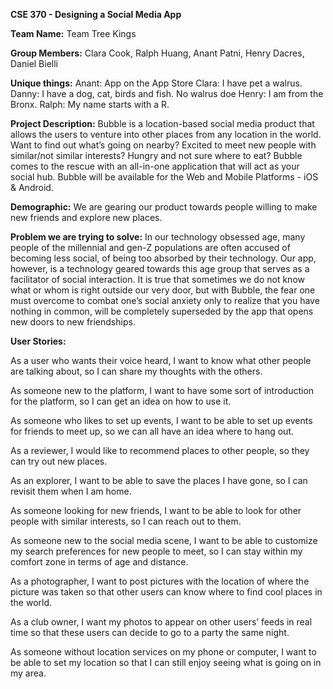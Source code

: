 **CSE 370 - 
Designing a Social Media App**

**Team Name:**
Team Tree Kings

**Group Members:**
Clara Cook, Ralph Huang, Anant Patni, Henry Dacres, Daniel Bielli

**Unique things:**
Anant: App on the App Store
Clara: I have pet a walrus.
Danny: I have a dog, cat, birds and fish. No walrus doe
Henry:  I am from the Bronx.
Ralph: My name starts with a R.

**Project Description:**
Bubble is a location-based social media product that allows the users to venture into other places from any location in the world. Want to find out what’s going on nearby? Excited to meet new people with similar/not similar interests? Hungry and not sure where to eat? Bubble comes to the rescue with an all-in-one application that will act as your social hub. Bubble will be available for the Web and Mobile Platforms - iOS & Android. 

**Demographic:**
We are gearing our product towards people willing to make new friends and explore new places.

**Problem we are trying to solve:**
In our technology obsessed age, many people of the millennial and gen-Z populations are often accused of becoming less social, of being too absorbed by their technology. Our app, however, is a technology geared towards this age group that serves as a facilitator of social interaction. It is true that sometimes we do not know what or whom is right outside our very door, but with Bubble, the fear one must overcome to combat one’s social anxiety only to realize that you have nothing in common, will be completely superseded by the app that opens new doors to new friendships.

**User Stories:**

As a user who wants their voice heard, I want to know what other people are talking about, so I can share my thoughts with the others.

As someone new to the platform, I want to have some sort of introduction for the platform, so I can get an idea on how to use it.

As someone who likes to set up events, I want to be able to set up events for friends to meet up, so we can all have an idea where to hang out.

As a reviewer, I would like to recommend places to other people, so they can try out new places.

As an explorer, I want to be able to save the places I have gone, so I can revisit them when I am home.

As someone looking for new friends, I want to be able to look for other people with similar interests, so I can reach out to them.

As someone new to the social media scene, I want to be able to customize my search preferences for new people to meet, so I can stay within my comfort zone in terms of age and distance.

As a photographer, I want to post pictures with the location of where the picture was taken so that other users can know where to find cool places in the world.

As a club owner, I want my photos to appear on other users’ feeds in real time so that these users can decide to go to a party the same night.

As someone without location services on my phone or computer, I want to be able to set my location so that I can still enjoy seeing what is going on in my area.

